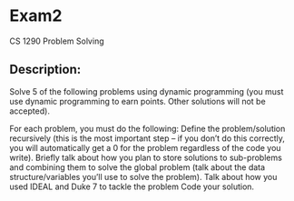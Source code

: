 # Exam2
CS 1290 Problem Solving

## Description:
Solve 5 of the following problems using dynamic programming (you must use dynamic programming to earn points. Other solutions will not be accepted).

For each problem, you must do the following:
Define the problem/solution recursively (this is the most important step – if you don’t do this correctly, you will automatically get a 0 for the problem regardless of the code you write).
Briefly talk about how you plan to store solutions to sub-problems and combining them to solve the global problem (talk about the data structure/variables you’ll use to solve the problem).
Talk about how you used IDEAL and Duke 7 to tackle the problem
Code your solution.

